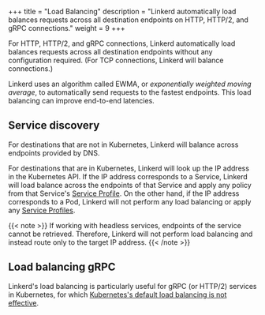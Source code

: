 +++
title = "Load Balancing"
description = "Linkerd automatically load balances requests across all destination endpoints on HTTP, HTTP/2, and gRPC connections."
weight = 9
+++

For HTTP, HTTP/2, and gRPC connections, Linkerd automatically load balances
requests across all destination endpoints without any configuration required.
(For TCP connections, Linkerd will balance connections.)

Linkerd uses an algorithm called EWMA, or *exponentially weighted moving average*,
to automatically send requests to the fastest endpoints. This load balancing can
improve end-to-end latencies.

## Service discovery

For destinations that are not in Kubernetes, Linkerd will balance across
endpoints provided by DNS.

For destinations that are in Kubernetes, Linkerd will look up the IP address in
the Kubernetes API. If the IP address corresponds to a Service, Linkerd will
load balance across the endpoints of that Service and apply any policy from that
Service's [Service Profile](/2.10/features/service-profiles/). On the other hand,
if the IP address corresponds to a Pod, Linkerd will not perform any load
balancing or apply any [Service Profiles](/2.10/features/service-profiles/).

{{< note >}}
If working with headless services, endpoints of the service cannot be retrieved.
Therefore, Linkerd will not perform load balancing and instead route only to the
target IP address.
{{< /note >}}

## Load balancing gRPC

Linkerd's load balancing is particularly useful for gRPC (or HTTP/2) services
in Kubernetes, for which [Kubernetes's default load balancing is not
effective](https://kubernetes.io/blog/2018/11/07/grpc-load-balancing-on-kubernetes-without-tears/).
